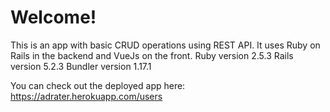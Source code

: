 # Welcome!

This is an app with basic CRUD operations using REST API.
It uses Ruby on Rails in the backend and VueJs on the front.
Ruby version 2.5.3
Rails version 5.2.3
Bundler version 1.17.1


You can check out the deployed app here: https://adrater.herokuapp.com/users
